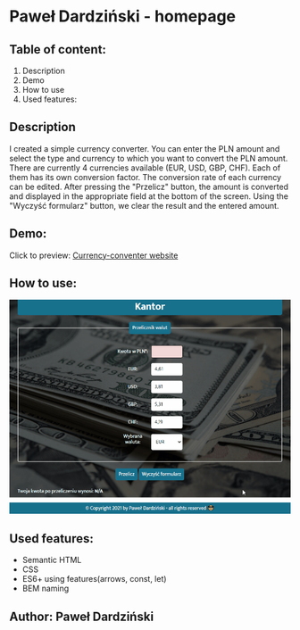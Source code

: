 # Paweł Dardziński - homepage
## Table of content:
1. Description
3. Demo
4. How to use
5. Used features:
## Description
I created a simple currency converter. You can enter the PLN amount and select the type and currency to which you want to convert the PLN amount. There are currently 4 currencies available (EUR, USD, GBP, CHF). Each of them has its own conversion factor. The conversion rate of each currency can be edited. After pressing the "Przelicz" button, the amount is converted and displayed in the appropriate field at the bottom of the screen. Using the "Wyczyść formularz" button, we clear the result and the entered amount.
## Demo:
Click to preview: [Currency-conventer website](https://pawel-frontend.github.io/currency-converter/)
## How to use:
![Gif demo](images/currency-converter-demo.gif)
## Used features:
- Semantic HTML
- CSS
- ES6+ using features(arrows, const, let)
- BEM naming
## Author: Paweł Dardziński
